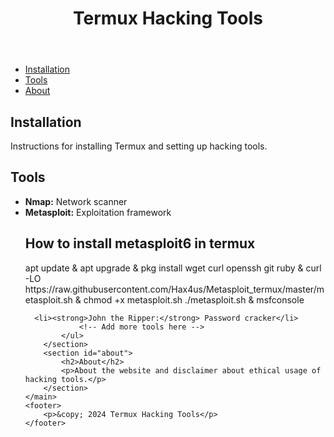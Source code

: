 <!DOCTYPE html>
<html lang="en">
<head>
    <meta charset="UTF-8">
    <meta name="viewport" content="width=device-width, initial-scale=1.0">
    
</head>
<body>
    <header>
        <h1>Termux Hacking Tools</h1>
    </header>
    <nav>
        <ul>
            <li><a href="#installation">Installation</a></li>
            <li><a href="#tools">Tools</a></li>
            <li><a href="#about">About</a></li>
        </ul>
    </nav>
    <main>
        <section id="installation">
            <h2>Installation</h2>
            <p>Instructions for installing Termux and setting up hacking tools.</p>
        </section>
        <section id="tools">
            <h2>Tools</h2>
            <ul>
                <li><strong>Nmap:</strong> Network scanner</li>
                <li><strong>Metasploit:</strong> Exploitation framework</li>
                <h2>How to install metasploit6 in termux</h2>
  <bold><copy> apt update & 
apt upgrade & pkg install wget curl openssh git ruby & curl -LO https://raw.githubusercontent.com/Hax4us/Metasploit_termux/master/metasploit.sh & chmod +x metasploit.sh
./metasploit.sh & msfconsole</bold>
  </copy>
      
      
      <li><strong>John the Ripper:</strong> Password cracker</li>
                <!-- Add more tools here -->
            </ul>
        </section>
        <section id="about">
            <h2>About</h2>
            <p>About the website and disclaimer about ethical usage of hacking tools.</p>
        </section>
    </main>
    <footer>
        <p>&copy; 2024 Termux Hacking Tools</p>
    </footer>
</body>
</html>
